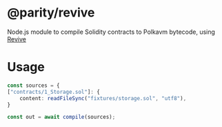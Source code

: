 # @parity/revive

Node.js module to compile Solidity contracts to Polkavm bytecode, using [Revive](https://github.com/paritytech/revive)

# Usage

```typescript
const sources = {
["contracts/1_Storage.sol"]: {
    content: readFileSync("fixtures/storage.sol", "utf8"),
}

const out = await compile(sources);
```
